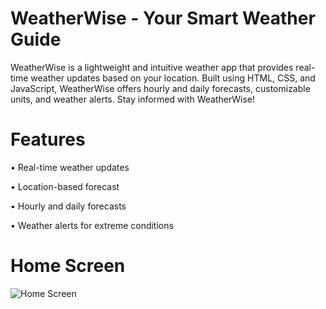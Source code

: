 # WeatherWise - Your Smart Weather Guide
WeatherWise is a lightweight and intuitive weather app that provides real-time weather updates based on your location. Built using HTML, CSS, and JavaScript, WeatherWise offers hourly and daily forecasts, customizable units, and weather alerts. Stay informed with WeatherWise!

# Features
• Real-time weather updates

• Location-based forecast

• Hourly and daily forecasts

• Weather alerts for extreme conditions


# Home Screen

![Home Screen](https://github.com/prabhjotschugh/WeatherWise/assets/64200536/0a0e92fe-4c61-4187-8404-f3d5a3f68448)
